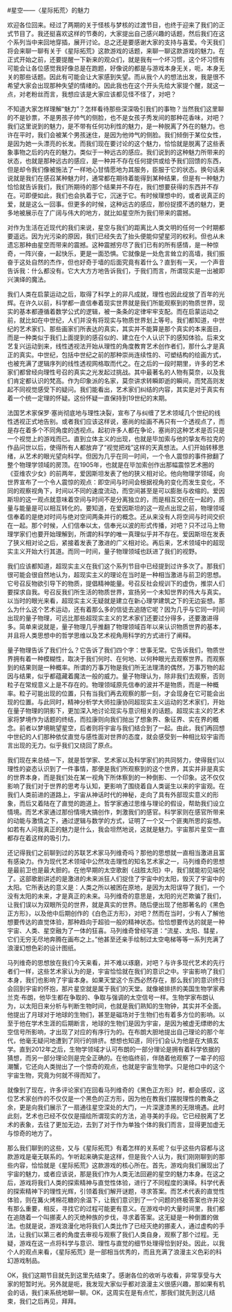 #星空——〈星际拓荒〉的魅力

欢迎各位回来。经过了两期的关于怪核与梦核的过渡节目，也终于迎来了我们的正式节目了。我还挺喜欢这样的节奏的，大家提出自己感兴趣的话题，然后我们在这个系列当中来回地穿插，展开讨论。总之还是要感谢大家的支持与喜爱。今天我们将会来聊一聊有关于《星际拓荒》这款游戏的话题，来聊一聊这款游戏的魅力。在正式开始之前，还要提醒一下新来的观众们，就是我有一个坏习惯，这个坏习惯有可能会让各位感觉我好像总是在跑题，好像说的都是与游戏本身无关，呃，本身无关的那些话题。因此有可能会让大家感到失望。而从我个人的想法出发，我是很不希望大家会出现那种失望的情绪的。因此我也在这个开头先给大家提个醒，就这一点，对老粉丝而言，我想应该是大家应该都见怪不怪了，对吧？

不知道大家怎样理解“魅力”？怎样看待那些深深吸引我们的事物？当然我们这里聊的不是钞票，不是男孩子帅气的侧脸，也不是女孩子秀发间的那种花香味，对吧？我们这里说到的魅力，是不带有任何功利性的魅力，是一种脱离了外在的魅力。也许在平时，我们会被某个男孩迷住，是因为他帅气的侧脸。我们倾倒于某位女性，是因为她一头漂亮的长发。而我们现在要讨论的这个魅力，恰恰就是脱离了这些表象事物之后的内在的魅力。类似于一种远古的感应。我们说到的这种魅力所带来的状态，也就是那种远古的感应，是一种并不存在任何提供或给予我们回馈的东西，但是却令我们像被施法了一样地心甘情愿地为其服务，臣服于它的状态。换句话来说就是我们在感召某种魅力时，通常都在期待着能得到某种结果，但是有一种魅力恰恰就告诉我们，我们所期待的那个结果并不存在，我们想要获得的东西并不存在。可即便如此，我们也会执着于它，沉迷于它。有时候理想中的，或者说真正的爱，就是这么一回事。但更多的时候，这种远古的感应，那份捉摸不透的魅力，更多地被展示在了广阔与伟大的地方，就比如星空所为我们带来的震撼。

对作为生活在近现代的我们来说，星空与我们的距离比人类文明的任何一个时期都要遥远。因为光污染的原因，我们已经失去了抬头便能仰望星河的权利。但也从未遗忘那种由星空而带来的震撼。这种震撼穷尽了我们已有的所有感情，是一种惊奇，一阵兴奋，一起快乐，更是一面恐惧。它就像是一处危言耸立的高墙，我们振奋于这处自然的杰作，但也好奇于墙的后面究竟有着什么？直到有一天，一个声音告诉我：什么都没有。它大大方方地告诉我们，于我们而言，所谓现实是一出被即兴演绎的魔法。

我们人类在启蒙运动之后，取得了科学上的非凡成就，理性也因此绽放了百年的光辉。在许久以前，科学都一直信奉着现实世界就是我们所能观察到的物质世界，现实的基本都遵循着数学公式的逻辑，被一条条的定律牢牢支配。而在启蒙运动之前，就比如在中世纪，人们并没有将现实与物质世界划上等号。我们都知道，中世纪的艺术家们、那些画家们所表达的真实，其实并不能算是那个真实的本来面目，而是一种类似于我们上面提到的感召似的、建立在个人认识下的感知体验。后来文艺复兴运动到来，线性透视法开始从理性的角度教育艺术创作者们，那什么才是真正的真实。中世纪，包括中世纪之前的那种崇尚连续性的、可塑结构的绘画方式，也被充满了逻辑序列的线性透视网格取而代之。在之后的一段时期里，许多的艺术家们都曾经向理性号召的真实之光发起过挑战。其中最著名的人物有莫奈，以及我们肯定都认识的梵高。作为印象派的名家，莫奈讲求转瞬即逝的瞬间，而梵高则发起不同视觉感受下的疑问。我们能看出，艺术家们纠结的内容，其实是对于真实有着一个统一定理的怀疑。这份怀疑一直保持到19世纪的末期。

法国艺术家保罗·塞尚彻底地与理性决裂，宣布了与纠缠了艺术领域几个世纪的线性透视正式地告别。或者我们应该这样说，塞尚的绘画不再只有一个透视点了，而是存在着多个不同角度的透视点。起初许多人都在争论，塞尚的这种艺术是否只是一个视觉上的游戏而已。直到立体主义的出现，也就是毕加索与他的挚友布拉克的作品问世以后，使得所有人都放弃了“视觉把戏”这样的天真想法。人们开始转移思绪，从艺术的眼光望向科学。但因为几乎在同一时间，一个令人震惊的事件掀翻了整个物理学领域的房顶。在1905年，也就是在毕加索创作出那幅震惊艺术圈的《亚维农少女》的前两年，爱因斯坦发表了他的狭义相对论。他向物理学领域，向世界宣布了一个令人震惊的观点：即空间与时间会根据视角的变化而发生变化，不同的观察视角下，时间以不同的速度流动，而空间甚至是可以膨胀与收缩的。爱因斯坦的这一观点就意味着空间与时间不是分离独立的，而是相互交织在一起的，质量与能量是可以相互转化的。要知道，在爱因斯坦的这一观点出现之前，物理领域信奉着的是绝对时间与绝对空间两条并行的概念。还从来没有人将空间与时间交织在一起。那个时候，人们信奉以太，信奉光以波的形式传播，对吧？只不过马上物理学家们也要开始理解到，所谓的科学的唯一真理似乎并不存在。爱因斯坦在发表了狭义相对论之后，紧接着发表了激进的广义相对论。再后来，艺术领域中的超现实主义开始大行其道。而同一时间，量子物理领域也跃进了我们的视野。

我们应该都知道，超现实主义在我们这个系列节目中已经提到过许多次了。那我们很可能会很自然地认为，超现实主义的理论在当时是一种相当激进与前卫的思想。它号召反物欲引导下的物质，提倡精神能量。号召反社会规训下的虚伪，推崇人们要探求自我。号召反我们所生活的物质世界，宣扬另一个未知世界的伟大与真实。以当时的眼光来看，超现实主义无疑就是建立在新心理学建筑之下的无边妄想。那么为什么这个艺术运动，还有着那么多的信徒去追随它呢？因为几乎与它同一时间出现的量子物理，可远比那些超现实主义的艺术家们还要过分得多，还要激进得多。简单来说就是，量子物理几乎推翻了物理领域百年以来认识物质世界的基本，并且将人类思想中的哲学思维以及艺术视角用科学的方式进行了阐释。

量子物理告诉了我们什么？它告诉了我们四个字：世事无常。它告诉我们，物质世界拥有着一种模糊性，取决于我们何时、在何地、以何种眼光去观察世界。而观察到的结果则是一种概率。所谓的万事万物是我们所无法理清的偶然，万事万物的起因与结果，似乎都蕴藏着魔法一般的威力。量子物理认为，除非我们去观察，否则粒子在常规意义上是不存在的。物理领域原先信奉的波并不是物质，而是一种概率。粒子可能出现的位置，只有当我们再去观察的那一刻，才会现身在它可能会出现的位置。与此同时，精神分析学大师拉康协同超现实主义运动的艺术家们，开始在量子物理的阴影下，更加深入地讨论现实与意识相关的话题。超现实主义的艺术家将梦境作为话题的终结，而拉康则向我们抛出了想象界、象征界、实在界的概念。前者以梦境眺望星空，后者则将宇宙与我们结合到了一起。由此，我们再回想中世纪的人们那种依仗直觉与感性面对世界的态度，就会感受到一种相比较宇宙而言出现的无力。似乎我们又绕回了原点。

我们现在来总结一下，就是哲学家、艺术家以及科学家们的共同努力，使得我们以理性的姿态认识到了一件事情，那便是我们所观察到的这个世界，其实并非是真实的世界本身，而是我们处在某一视角下所体察到的一种倒影、一个印象。这不仅仅影响了我们对于世界的思考与认知，更影响了围绕着自人类诞生以来的宇宙观。在我们人类前进的道路上，宇宙从神话时代的神秘，走向了具有外部现实意义的形象，而后又着陆在了直觉的跑道上。哲学家通过思维与理论的假设，帮助我们设立情境。而艺术家通过那份情境大搞创作，刺激我们的感官。科学家则在感官所带来的动能与激情之下，通过逻辑与数学的方式，证明了一个又一个匪夷所思的妄想。如若有人问我真正的魅力是什么，我会坦然地说，这就是魅力。宇宙那片星空一直都存在着这样的吸引力。

还记得我们之前聊到过的苏联艺术家马列维奇吗？那他的思想就一直相当激进且富有感染力。作为现代艺术领域中公然攻击理性的知名艺术家之一，马列维奇的思想是最前卫也是最大胆的。在他早期的太空歌剧《战胜太阳》中，我们就能初见端倪了。这部歌剧讲述的是激进的未来派狂人们捉住了宇宙中的太阳，毁灭了宇宙中的太阳。它所表达的意义是：人类之所以被困在原地，是因为太阳误导了我们，一个没有太阳的未来，才是真正的未来。马列维奇的意思是，太阳的光芒欺骗了我们，让我们误以为双眼所见的世界，就是真实的世界。随后便出现了他那著名的《黑色正方形》，以及他中后期创作的《白色正方形》，对吧？然而在当时，少有人了解他想要传达的直觉体验，那种趋向于超验一般的精神状态。恰恰想要传达的就是一种宇宙、人类、星空融为了一体的狂喜。马列维奇曾经写道：“流星、太阳、彗星，它们无穷无尽地奔腾在画布之上。”他甚至还亲手绘制过太空电梯等等一系列充满了浪漫幻想色彩的设计图纸。

马列维奇的思想放在我们今天来看，并不难以琢磨，对吧？与许多现代艺术的先行者们一样，这些艺术家认为的是，宇宙恰恰就在我们的意识之中。宇宙影响了我们本身，我们也影响了宇宙本身。如果天堂这个东西必然存在，那么我们的意识终归会回到宇宙的怀抱，那片星空就是属于我们的天堂。就像被排挤的美国生物学家弗兰克·布朗，他毕生都在争取的、争取与强调的太空信号一样。生物学家布朗认为，以太阳日来分析与判断生物时间，也就是我们熟知的生物钟，其实并不全面。他提出了月球对于地球的生物们，甚至是磁场对于生物们也有着多方位的影响。以至于他在学术生涯的后期断言，地球的生物们是因为宇宙，是因为被虚无缥缈的太空信号所影响，才出现了对应的有序行为的。在布朗大胆地提出自己理论的那个年代，他毫无疑问地遭到了同行的排挤。想想也知道，同行们会认为他是在大搞玄学。直到2012年之后，生物学领域才认可布朗的一部分理论是拥有着科学依据的猜想，而另一部分理论则是完全正确的。在他临终前，伴随着他观察了一辈子的招潮蟹，它还向人类抛出了一个惊奇的观点，也就是宇宙生物学。只是他口中的这个宇宙生物，究竟为何就不得而知了。

就像到了现在，许多评论家们在回看马列维奇的《黑色正方形》时，都会感叹，这位艺术家创作的不仅仅是一个黑色的正方形，因为他在教我们摆脱理性的教条之余，更是向我们展示了一扇通往星空深处的大门，一片深邃漆黑的无限境遇。此时此刻，艺术也已经不仅仅是描绘所谓现实的方法，追寻美的手段。它已经脱离了艺术的表象，去往了更加无边，去到了对于作为单独个体的我们而言，显得更加虚无与惊奇的地方了。

那么我们聊到的这些，又与《星际拓荒》有着怎样的关系呢？似乎这些内容都与这款游戏是毫无联系的。乍听起来确实是这样，但是我个人认为，我们刚刚聊到的那些内容，恰恰就是《星际拓荒》这款游戏的核心所在。首先，游戏向我们展现出了宇宙的魅力，或者应该说，那是我们作为人类无法回避的星空的魅力本身。在这之后，游戏将我们人类的探索精神与直觉性体验，进行了不同程度的演绎。科学代表的探索精神下的理性光辉，引领着我们解开谜题，寻求答案。而艺术代表的直觉性体验，则在篝火烤棉花糖的余温下，让我们意识到了一个问题的终极答案也许并没有那么重要，相反，寻找它的过程可能更有意义。在游戏中的大量时间里，我们都在追随着一个叫挪麦人的灭绝种族的步伐，寻求着答案。这无疑是一种倒置的做法。也就是说，游戏浪漫化地将我们人类比作了已经灭绝的挪麦人，通过虚构的手法，让我们以第三者的角度去审视与观察了我们人类自身，观察了那个过程。无疑，游戏在这一点将科学与意识、理性与直觉的细节处理得恰到好处。因此，以我个人的观点来看，《星际拓荒》是一部相当优秀的，而且充满了浪漫主义色彩的科幻游戏制品。

OK，我们这期节目就先到这里先结束了。感谢各位的收听与收看，非常享受与大家的短暂时光。另外就是呃，我发现大家似乎都对浪漫主义很感兴趣，那如果有机会的话，我们来系统地聊一聊。OK，这周实在是有点忙，那我们就先到这儿结束，我们之后再见，拜拜。
